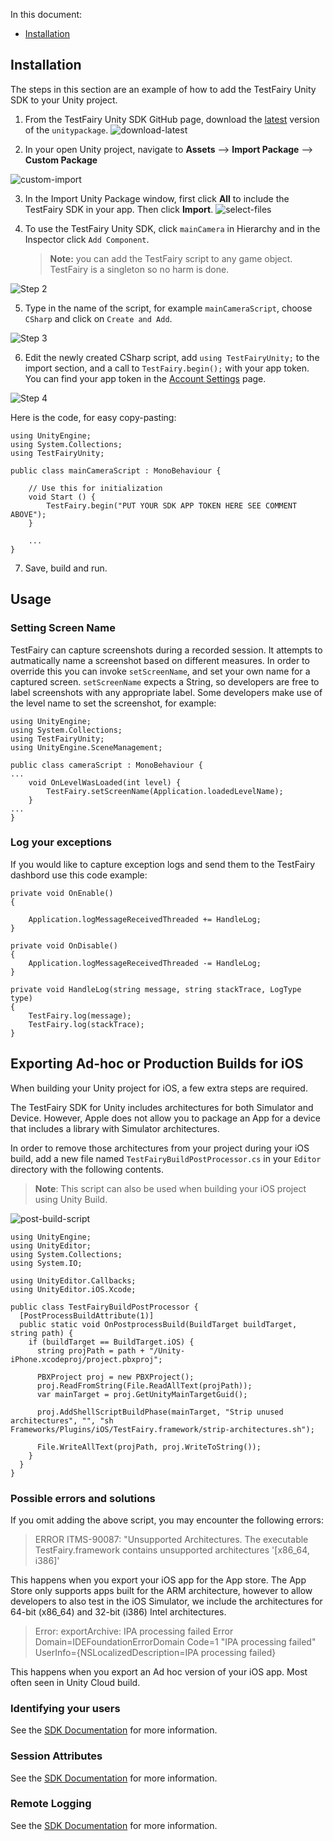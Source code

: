 In this document:

- [Installation](#installation)


<a name="installation"></a>
## Installation

The steps in this section are an example of how to add the TestFairy Unity SDK to your Unity project.

1. From the TestFairy Unity SDK GitHub page, download the [latest](https://github.com/testfairy/testfairy-unity-plugin/releases) version of the `unitypackage`.
   ![download-latest](/img/unity/unity-latest.png)

2. In your open Unity project, navigate to **Assets** --> **Import Package** --> **Custom Package**

  ![custom-import](/img/unity/custom-import.png)

3. In the Import Unity Package window, first click **All** to include the TestFairy SDK in your app. Then click **Import**.
   ![select-files](/img/unity/file-select.png)

4. To use the TestFairy Unity SDK, click `mainCamera` in Hierarchy and in the Inspector click `Add Component`. 
	> **Note:** you can add the TestFairy script to any game object. TestFairy is a singleton so no harm is done.

  ![Step 2](https://raw.githubusercontent.com/testfairy/testfairy-unity-plugin/master/Images/step2.png)

5. Type in the name of the script, for example `mainCameraScript`, choose `CSharp` and click on `Create and Add`.

  ![Step 3](https://raw.githubusercontent.com/testfairy/testfairy-unity-plugin/master/Images/step3.png)

6. Edit the newly created CSharp script, add `using TestFairyUnity;` to the import section, and a call to `TestFairy.begin();` with your app token. You can find your app token in the [Account Settings](https://app.testfairy.com/settings/#apptoken) page.

  ![Step 4](https://raw.githubusercontent.com/testfairy/testfairy-unity-plugin/master/Images/step4.png)

 Here is the code, for easy copy-pasting:

 ```
 using UnityEngine;
 using System.Collections;
 using TestFairyUnity;

 public class mainCameraScript : MonoBehaviour {

     // Use this for initialization
     void Start () {
         TestFairy.begin("PUT YOUR SDK APP TOKEN HERE SEE COMMENT ABOVE");
     }

     ...
 }
 ```

7. Save, build and run.

## Usage

### Setting Screen Name

TestFairy can capture screenshots during a recorded session. It attempts to autmatically name a screenshot based on different measures. In order to override this you can invoke `setScreenName`, and set your own name for a captured screen. `setScreenName` expects a String, so developers are free to label screenshots with any appropriate label. Some developers make use of the level name to set the screenshot, for example:

```
using UnityEngine;
using System.Collections;
using TestFairyUnity;
using UnityEngine.SceneManagement;

public class cameraScript : MonoBehaviour {
...
	void OnLevelWasLoaded(int level) {
		TestFairy.setScreenName(Application.loadedLevelName);
	}
...
}
```

### Log your exceptions

If you would like to capture exception logs and send them to the TestFairy dashbord use this code example:

```
private void OnEnable()
{

	Application.logMessageReceivedThreaded += HandleLog;
}

private void OnDisable()
{
	Application.logMessageReceivedThreaded -= HandleLog;
}

private void HandleLog(string message, string stackTrace, LogType type)
{
	TestFairy.log(message);
	TestFairy.log(stackTrace);
}
```

## Exporting Ad-hoc or Production Builds for iOS

When building your Unity project for iOS, a few extra steps are required. 

The TestFairy SDK for Unity includes architectures for both Simulator and Device. However, Apple does not allow you to package an App for a device that includes a library with Simulator architectures.

In order to remove those architectures from your project during your iOS build, add a new file named `TestFairyBuildPostProcessor.cs` in your `Editor` directory with the following contents.

> **Note**: This script can also be used when building your iOS project using Unity Build.

![post-build-script](/img/unity/post-build-script.png)

```
using UnityEngine;
using UnityEditor;
using System.Collections;
using System.IO;

using UnityEditor.Callbacks;
using UnityEditor.iOS.Xcode;

public class TestFairyBuildPostProcessor {
  [PostProcessBuildAttribute(1)]
  public static void OnPostprocessBuild(BuildTarget buildTarget, string path) {
    if (buildTarget == BuildTarget.iOS) {
      string projPath = path + "/Unity-iPhone.xcodeproj/project.pbxproj";

      PBXProject proj = new PBXProject();
      proj.ReadFromString(File.ReadAllText(projPath));
      var mainTarget = proj.GetUnityMainTargetGuid();

      proj.AddShellScriptBuildPhase(mainTarget, "Strip unused architectures", "", "sh Frameworks/Plugins/iOS/TestFairy.framework/strip-architectures.sh");

      File.WriteAllText(projPath, proj.WriteToString());
    }
  }
}

```

### Possible errors and solutions

If you omit adding the above script, you may encounter the following errors:

> ERROR ITMS-90087: "Unsupported Architectures. The executable TestFairy.framework contains unsupported architectures '[x86_64, i386]'

This happens when you export your iOS app for the App store. The App Store only supports apps built for the ARM architecture, however to allow developers to also test in the iOS Simulator, we include the architectures for 64-bit (x86_64) and 32-bit (i386) Intel architectures.

> Error: exportArchive: IPA processing failed
> Error Domain=IDEFoundationErrorDomain Code=1 "IPA processing failed" UserInfo={NSLocalizedDescription=IPA processing failed}

This happens when you export an Ad hoc version of your iOS app. Most often seen in Unity Cloud build.

### Identifying your users

See the [SDK Documentation](https://docs.testfairy.com/SDK/Identifying_Your_Users.html#unity) for more information.

### Session Attributes

See the [SDK Documentation](https://docs.testfairy.com/SDK/Session_Attributes.html#unity) for more information.

### Remote Logging

See the [SDK Documentation](https://docs.testfairy.com/SDK/Remote_Logging.html#unity) for more information.
